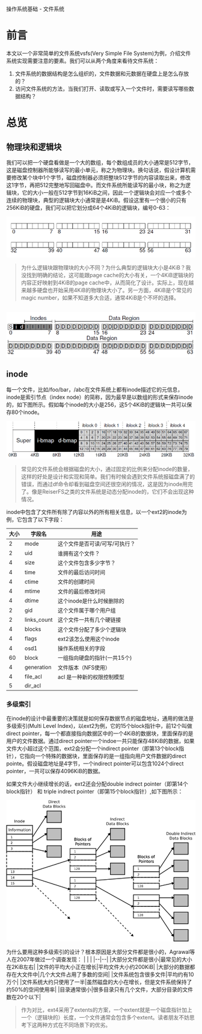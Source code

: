 操作系统基础 - 文件系统

# 前言

本文以一个非常简单的文件系统vsfs(Very Simple File System)为例，介绍文件系统实现需要注意的要素。我们可以从两个角度来看待文件系统：
1. 文件系统的数据结构是怎么组织的，文件数据和元数据在硬盘上是怎么存放的？
2. 访问文件系统的方法，当我们打开、读取或写入一个文件时，需要读写哪些数据结构？

# 总览

## 物理块和逻辑块

我们可以把一个硬盘看做是一个大的数组，每个数组成员的大小通常是512字节，这是磁盘控制器所能够读写的最小单元，称之为物理块。换句话说，假设计算机需要修改某个块中1个字节，磁盘控制器必须把整块512字节的内容读取出来，修改这1字节，再把512完整地写回磁盘中。而文件系统所能读写的最小块，称之为逻辑块，它的大小一般在512字节到16KiB之间，因此一个逻辑块会对应一个或多个连续的物理块，典型的逻辑块大小通常是是4KiB。假设这里有一个很小的只有256KiB的硬盘，我们可以把它划分成64个4KiB的逻辑块，编号0-63：

![](./img/blocks.png)

> 为什么逻辑块跟物理块的大小不同？为什么典型的逻辑块大小是4KiB？我没找到明确的结论，这可能跟page cache的大小有关，一个4KiB逻辑块的内容正好映射到4KiB的page cache中，从而简化了设计。实际上，现在越来越多硬盘也开始采用4KiB的物理块大小了。另一方面，4KiB是个常见的magic number，如果不知道多大合适，通常4KiB是个不坏的选择。

## 

![](./img/fsds.png)


## inode

每一个文件，比如/foo/bar，/abc在文件系统上都有inode描述它的元信息，inode是索引节点（index node）的简称，因为最早是以数组的形式来保存inode的，如下图所示。假如每个inode的大小是256，这5个4KiB的逻辑块一共可以保存80个inode。

![](./img/inode.png)

> 常见的文件系统会根据磁盘的大小，通过固定的比例来分配inode的数量，这样的好处是设计和实现和简单。我们有时候会遇到文件系统报磁盘满了的错误，而通过df命令却看到磁盘空间还很空闲的情况，这是因为inode用完了。像是ReiserFS之类的文件系统是动态分配inode的，它们不会出现这种情况。

inode中包含了文件所有除了内容以外的所有相关信息，以一个ext2的inode为例，它包含了以下字段：

大小|字段名|用途
---|---|---
2 | mode | 这个文件是否可读/可写/可执行？
2 | uid | 谁拥有这个文件？
4 | size | 这个文件包含多少字节？
4 | time | 文件的最后访问时间
4 | ctime | 文件的创建时间
4 | mtime | 文件的最后修改时间
4 | dtime | 这个inode是什么时候删除的
2 | gid | 这个文件属于哪个用户组
2 | links_count | 这个文件一共有几个硬链接
4 | blocks | 这个文件分配了多少个逻辑块
4 | flags | ext2该怎么使用这个inode
4 | osd1 | 操作系统相关的字段
60 | block | 一组指向硬盘的指针(一共15个)
4 | generation | 文件版本（NFS使用）
4 | file_acl | acl 是一种新的权限控制模型 
5 | dir_acl | 

### 多级索引

在inode的设计中最重要的决策就是如何保存数据节点的磁盘地址，通用的做法是多级索引(Multi Level Index)，以ext2为例，它的15个block指针中，前12个叫做direct pointer，每一个都直接指向数据区中的一个4KiB的数据块，里面保存的是用户的文件数据。通过direct pointer一个indoe一共只能保存48KiB的数据，如果文件大小超过这个范围，ext2会分配一个indirect pointer（即第13个block指针），它指向一个特殊的数据块，里面保存的是一组指向用户文件数据的direct pointe。假设磁盘地址是4字节，一个indirect pointer可以包含1024个direct pointer，一共可以保存4096KiB的数据。

如果文件大小继续增长的话，ext2还会分配double indrect pointer（即第14个block指针） 和 triple indrect pointer（即第15个block指针）,如下图所示：

![](./img/800px-Ext2-inode.png)

为什么要用这种多级索引的设计？根本原因是大部分文件都是很小的，Agrawal等人在2007年做过一个调查发现：
| | |
|--|--|
|大部分文件都是很小|最常见的大小在2KiB左右|
|文件的平均大小正在增长|平均文件大小约200KiB|
|大部分的数据都存在大文件中|几个大文件占用了多数的空间|
|文件系统包含很多文件|平均约有10万个|
|文件系统大约只使用了一半|虽然磁盘的大小在增长，但是文件系统保持了约50%的空间使用率|
|目录通常很小|很多目录只有几个文件，大部分目录的文件数在20个以下|

> 作为对比，ext4采用了extents的方案，一个extent就是一个磁盘指针加上一个（逻辑块的）长度，一个文件通常会包含多个extent。读者朋友不妨思考下这两种方式在不同场景下的优劣。

